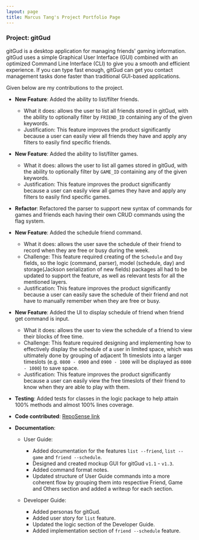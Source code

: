 ```yaml
---
layout: page
title: Marcus Tang's Project Portfolio Page
---
```


### Project: gitGud

gitGud is a desktop application for managing friends' gaming information. gitGud uses a simple Graphical User Interface
(GUI) combined with an optimized Command Line Interface (CLI) to give you a smooth and efficient experience. If you can
type fast enough, gitGud can get you contact management tasks done faster than traditional GUI-based applications.

Given below are my contributions to the project.

* **New Feature**: Added the ability to list/filter friends.
  * What it does: allows the user to list all friends stored in gitGud, with the ability to optionally filter by `FRIEND_ID` containing any of the given keywords.
  * Justification: This feature improves the product significantly because a user can easily view all friends they have and apply any filters to easily find specific friends.
* **New Feature**: Added the ability to list/filter games.
  * What it does: allows the user to list all games stored in gitGud, with the ability to optionally filter by `GAME_ID` containing any of the given keywords.
  * Justification: This feature improves the product significantly because a user can easily view all games they have and apply any filters to easily find specific games.
* **Refactor**: Refactored the parser to support new syntax of commands for games and friends each having their own CRUD commands using the flag system.
* **New Feature**: Added the schedule friend command.
  * What it does: allows the user save the schedule of their friend to record when they are free or busy during the week.
  * Challenge: This feature required creating of the `Schedule` and `Day` fields, so the logic (command, parser), model (schedule, day) and storage(Jackson serialization of new fields) packages all had to be updated to support the feature, as well as relevant tests for all the mentioned layers.
  * Justification: This feature improves the product significantly because a user can easily save the schedule of their friend and not have to manually remember when they are free or busy.
* **New Feature**: Added the UI to display schedule of friend when friend get command is input.
  * What it does: allows the user to view the schedule of a friend to view their blocks of free time.
  * Challenge: This feature required designing and implementing how to effectively display the schedule of a user in limited space, which was ultimately done by grouping of adjacent 1h timeslots into a larger timeslots (e.g. `0800 - 0900` and `0900 - 1000` will be displayed as `0800 - 1000`) to save space. 
  * Justification: This feature improves the product significantly because a user can easily view the free timeslots of their friend to know when they are able to play with them.
* **Testing**: Added tests for classes in the logic package to help attain 100% methods and almost 100% lines coverage.

* **Code contributed**: [RepoSense link](https://nus-cs2103-ay2122s1.github.io/tp-dashboard/?search=MarcusTXK&sort=groupTitle&sortWithin=title&timeframe=commit&mergegroup=&groupSelect=groupByRepos&breakdown=true&checkedFileTypes=docs~functional-code~test-code~other&since=2021-09-17&tabOpen=true&tabType=authorship&zFR=false&tabAuthor=MarcusTXK&tabRepo=AY2122S1-CS2103T-W13-4%2Ftp%5Bmaster%5D&authorshipIsMergeGroup=false&authorshipFileTypes=&authorshipIsBinaryFileTypeChecked=false)

* **Documentation**:
  * User Guide:
    * Added documentation for the features `list --friend`, `list --game` and `friend --schedule`.
    * Designed and created mockup GUI for gitGud `v1.1` - `v1.3`.
    * Added command format notes.
    * Updated structure of User Guide commands into a more coherent flow by grouping them into respective Friend, Game and Others section and added a writeup for each section.

  * Developer Guide:
    * Added personas for gitGud.
    * Added user story for `list` feature.
    * Updated the logic section of the Developer Guide.
    * Added implementation section of `friend --schedule` feature.
  

